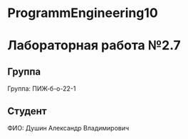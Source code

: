 # ProgrammEngineering10

# Лабораторная работа №2.7
## Группа
Группа: ПИЖ-б-о-22-1

## Студент
ФИО: Душин Александр Владимирович
